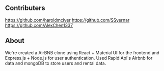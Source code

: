 ## Contributers 
https://github.com/haroldmciver
https://github.com/SSyernar
https://github.com/AlexChen1337


## About
We're created a AirBNB clone using React + Material UI for the frontend and Express.js + Node.js for user authentication. Used Rapid Api's Airbnb for data and mongoDB to store users and rental data.
